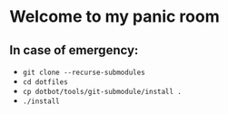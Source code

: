 # Welcome to my panic room
## In case of emergency:
- `git clone --recurse-submodules`
- `cd dotfiles`
- `cp dotbot/tools/git-submodule/install .`
- `./install`
